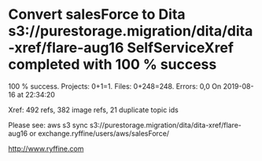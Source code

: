# Convert salesForce to Dita s3://purestorage.migration/dita/dita-xref/flare-aug16 SelfServiceXref completed with 100 % success

100 % success. Projects: 0+1=1.  Files: 0+248=248. Errors: 0,0  On 2019-08-16 at 22:34:20

Xref: 492 refs, 382 image refs, 21 duplicate topic ids

Please see: aws s3 sync s3://purestorage.migration/dita/dita-xref/flare-aug16 or exchange.ryffine/users/aws/salesForce/

http://www.ryffine.com
